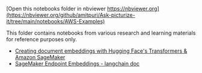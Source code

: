 
[Open this notebooks folder in nbviewer https://nbviewer.org](https://nbviewer.org/github/amitpuri/Ask-picturize-it/tree/main/notebooks/AWS-Examples)

This folder contains notebooks from various research and learning materials for reference purposes only.

- [Creating document embeddings with Hugging Face's Transformers & Amazon SageMaker](https://www.philschmid.de/custom-inference-huggingface-sagemaker)
- [SageMaker Endpoint Embeddings - langchain doc](https://python.langchain.com/docs/modules/data_connection/text_embedding/integrations/sagemaker-endpoint)
